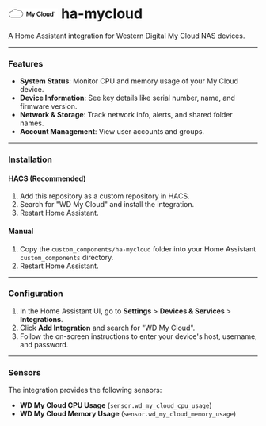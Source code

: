 # <img src="images/logo_WDMyCloud_2_1.png" alt="WD My Cloud App Icon" width="100"> ha-mycloud

A Home Assistant integration for Western Digital My Cloud NAS devices.

---

### Features
- **System Status**: Monitor CPU and memory usage of your My Cloud device.
- **Device Information**: See key details like serial number, name, and firmware version.
- **Network & Storage**: Track network info, alerts, and shared folder names.
- **Account Management**: View user accounts and groups.

---

### Installation

#### HACS (Recommended)
1. Add this repository as a custom repository in HACS.
2. Search for "WD My Cloud" and install the integration.
3. Restart Home Assistant.

#### Manual
1. Copy the `custom_components/ha-mycloud` folder into your Home Assistant `custom_components` directory.
2. Restart Home Assistant.

---

### Configuration
1. In the Home Assistant UI, go to **Settings** > **Devices & Services** > **Integrations**.
2. Click **Add Integration** and search for "WD My Cloud".
3. Follow the on-screen instructions to enter your device's host, username, and password.

---

### Sensors
The integration provides the following sensors:
- **WD My Cloud CPU Usage** (`sensor.wd_my_cloud_cpu_usage`)
- **WD My Cloud Memory Usage** (`sensor.wd_my_cloud_memory_usage`)